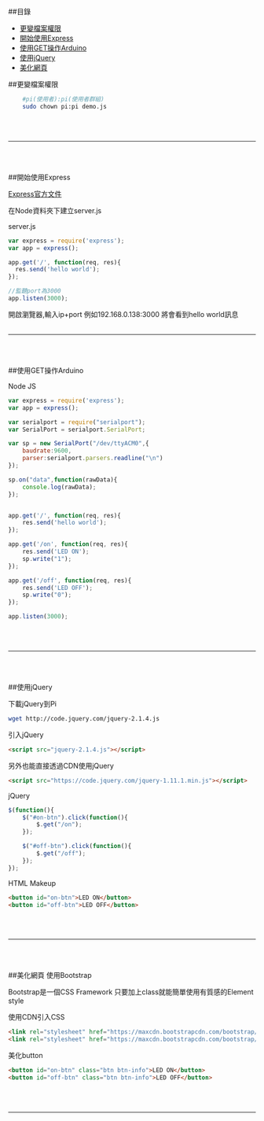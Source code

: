 ##目錄
* [更變檔案權限](#chown)
* [開始使用Express](#express)
* [使用GET操作Arduino](#get)
* [使用jQuery](#jquery)
* [美化網頁](#beautify)

<a name="chown"></a>
##更變檔案權限

```bash
	#pi(使用者):pi(使用者群組)
	sudo chown pi:pi demo.js
```
<br><br><hr><br><br>


<a name="express"></a>
##開始使用Express

<a href="http://expressjs.com/4x/api.html" target="_blank">Express官方文件</a>

在Node資料夾下建立server.js

server.js
```javascript
var express = require('express');
var app = express();

app.get('/', function(req, res){
  res.send('hello world');
});

//監聽port為3000
app.listen(3000);
```

開啟瀏覽器,輸入ip+port
例如192.168.0.138:3000
將會看到hello world訊息
<br><br><hr><br><br>


<a name="get"></a>
##使用GET操作Arduino

Node JS
```javascript
var express = require('express');
var app = express();

var serialport = require("serialport");
var SerialPort = serialport.SerialPort;

var sp = new SerialPort("/dev/ttyACM0",{
    baudrate:9600,
    parser:serialport.parsers.readline("\n")
});

sp.on("data",function(rawData){
    console.log(rawData);
});


app.get('/', function(req, res){
	res.send('hello world');
});

app.get('/on', function(req, res){
	res.send('LED ON');
	sp.write("1");
});

app.get('/off', function(req, res){
	res.send('LED OFF');
	sp.write("0");
});

app.listen(3000);

```
<br><br><hr><br><br>


<a name="jquery"></a>
##使用jQuery


下載jQuery到Pi
```bash
wget http://code.jquery.com/jquery-2.1.4.js
```


引入jQuery
```html
<script src="jquery-2.1.4.js"></script>
```


另外也能直接透過CDN使用jQuery
```html
<script src="https://code.jquery.com/jquery-1.11.1.min.js"></script>
```


jQuery
```javascript
$(function(){
	$("#on-btn").click(function(){
		$.get("/on");
	});

	$("#off-btn").click(function(){
		$.get("/off");
	});
});
```


HTML Makeup
```html
<button id="on-btn">LED ON</button>
<button id="off-btn">LED OFF</button>
```
<br><br><hr><br><br>


<a name="beautify"></a>
##美化網頁
使用Bootstrap

Bootstrap是一個CSS Framework
只要加上class就能簡單使用有質感的Element style


使用CDN引入CSS
```html
<link rel="stylesheet" href="https://maxcdn.bootstrapcdn.com/bootstrap/3.3.2/css/bootstrap.min.css">
<link rel="stylesheet" href="https://maxcdn.bootstrapcdn.com/bootstrap/3.3.2/css/bootstrap-theme.min.css">
```

美化button
```html
<button id="on-btn" class="btn btn-info">LED ON</button>
<button id="off-btn" class="btn btn-info">LED OFF</button>
```

<br><br><hr><br><br>

